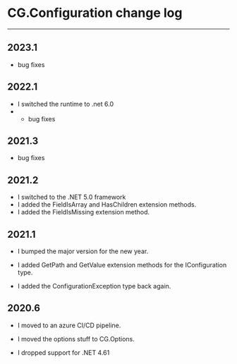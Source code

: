# CG.Configuration change log
---

## 2023.1

* bug fixes

## 2022.1

* I switched the runtime to .net 6.0
* * bug fixes

## 2021.3

* bug fixes

## 2021.2

* I switched to the .NET 5.0 framework
* I added the FieldIsArray and HasChildren extension methods.
* I added the FieldIsMissing extension method.

## 2021.1

* I bumped the major version for the new year.

* I added GetPath and GetValue extension methods for the IConfiguration type.

* I added the ConfigurationException type back again.

## 2020.6

* I moved to an azure CI/CD pipeline.

* I moved the options stuff to CG.Options.

* I dropped support for .NET 4.61
